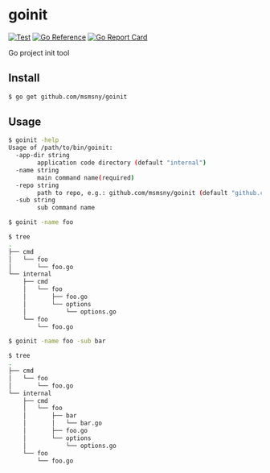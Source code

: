 # goinit

[![Test](https://github.com/msmsny/goinit/actions/workflows/test.yml/badge.svg)](https://github.com/msmsny/goinit/actions/workflows/test.yml)
[![Go Reference](https://pkg.go.dev/badge/github.com/msmsny/goinit.svg)](https://pkg.go.dev/github.com/msmsny/goinit)
[![Go Report Card](https://goreportcard.com/badge/github.com/msmsny/goinit)](https://goreportcard.com/report/github.com/msmsny/goinit)

Go project init tool

## Install

```bash
$ go get github.com/msmsny/goinit
```

## Usage

```bash
$ goinit -help
Usage of /path/to/bin/goinit:
  -app-dir string
    	application code directory (default "internal")
  -name string
    	main command name(required)
  -repo string
    	path to repo, e.g.: github.com/msmsny/goinit (default "github.com/msmsny/goinit")
  -sub string
    	sub command name
```

```bash
$ goinit -name foo
```

```bash
$ tree
.
├── cmd
│   └── foo
│       └── foo.go
└── internal
    ├── cmd
    │   └── foo
    │       ├── foo.go
    │       └── options
    │           └── options.go
    └── foo
        └── foo.go
```

```bash
$ goinit -name foo -sub bar
```

```bash
$ tree
.
├── cmd
│   └── foo
│       └── foo.go
└── internal
    ├── cmd
    │   └── foo
    │       ├── bar
    │       │   └── bar.go
    │       ├── foo.go
    │       └── options
    │           └── options.go
    └── foo
        └── foo.go
```
